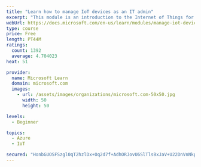 ```yaml
---
title: "Learn how to manage IoT devices as an IT admin"
excerpt: "This module is an introduction to the Internet of Things for IT admins."
webUrl: https://docs.microsoft.com/en-us/learn/modules/manage-iot-devices/
type: course
price: Free
length: PT44M
ratings:
  count: 1392
  average: 4.704023
heat: 51

provider:
  name: Microsoft Learn
  domain: microsoft.com
  images:
    - url: /assets/images/organizations/microsoft.com-50x50.jpg
      width: 50
      height: 50

levels:
  - Beginner

topics:
  - Azure
  - IoT

secured: "HonbGUOSFSzgl0qT2hzlDx+Oq2d7f+AdhORJovU6SlTlsBxJaV+U22DnVnNkpTfw3cIkIYeMoU54EO205kB5xYY0rpcvBkPH0Qr6y9v+hnNqgQRiENbXPRhC9Y65YAuuEsTk1NagFQWWZe989jbpC2fvL1foYLL4G9g68M9uUrAoGVFBa5hA3lbqpg0lVgt+MWvPVPDh8sBS40wt2CIcemwWeDwyfU+VYm1SRQoT5VbhLsg30MDo6m6td3JIJ8QbikF/B8qacpUn7tI3upvDJGzgsrPwHZjGCEbDTLUvQv+pmtb1euCH4JFtcos3DB+lfjvAQC7pk3vltYr7mK0PVxB9jihw9X6OotyAzKUoiRzMdBCXr/awG4Tl8HDa4nV09eRZnS/W5Fi5U4B0mPNiYzpldkzWFxzGzZw1Zg3e28g=;mUpUBiBzM8vRUJE/FGzW7A=="
---
```


